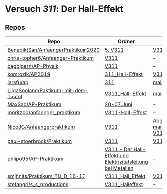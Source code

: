 # Versuch *311*: Der Hall-Effekt

## Repos

|                                        Repo                                        |                                                                                               Ordner                                                                                               |                                                                                                                                                                                                                             PDFs                                                                                                                                                                                                                             |
|------------------------------------------------------------------------------------|----------------------------------------------------------------------------------------------------------------------------------------------------------------------------------------------------|--------------------------------------------------------------------------------------------------------------------------------------------------------------------------------------------------------------------------------------------------------------------------------------------------------------------------------------------------------------------------------------------------------------------------------------------------------------|
|[BenediktSan/AnfaengerPraktikum2020](../repo/BenediktSan/AnfaengerPraktikum2020)    |[5. V311](https://github.com/BenediktSan/AnfaengerPraktikum2020/tree/main/Versuche%20Semester%20III/5.%20V311)                                                                                      |[V311.pdf](https://docs.google.com/viewer?url=https://raw.githubusercontent.com/BenediktSan/AnfaengerPraktikum2020/main/Versuche%20Semester%20III/5.%20V311/V311.pdf)                                                                                                                                                                                                                                                                                         |
|[chris-topher6/Anfaenger-Praktikum](../repo/chris-topher6/Anfaenger-Praktikum)      |[V311](https://github.com/chris-topher6/Anfaenger-Praktikum/tree/master/V311)                                                                                                                       |–                                                                                                                                                                                                                                                                                                                                                                                                                                                             |
|[dagbjoern/AP-Physik](../repo/dagbjoern/AP-Physik)                                  |[V311](https://github.com/dagbjoern/AP-Physik/tree/master/V311)                                                                                                                                     |–                                                                                                                                                                                                                                                                                                                                                                                                                                                             |
|[komrozik/AP2019](../repo/komrozik/AP2019)                                          |[311_Hall-Effekt](https://github.com/komrozik/AP2019/tree/master/311_Hall-Effekt)                                                                                                                   |[V311_Hall_Effekt.pdf](https://docs.google.com/viewer?url=https://raw.githubusercontent.com/komrozik/AP2019/master/311_Hall-Effekt/V311_Hall_Effekt.pdf)                                                                                                                                                                                                                                                                                                      |
|[larsfu/ap](../repo/larsfu/ap)                                                      |[311](https://github.com/larsfu/ap/tree/master/311)                                                                                                                                                 |[main.pdf](https://docs.google.com/viewer?url=https://raw.githubusercontent.com/NicoWeio/awesome-ap-pdfs/main/larsfu%E2%88%95ap/311/main.pdf) \*                                                                                                                                                                                                                                                                                                              |
|[LiigaSoolane/Paktikum-mit-dem-Teufel](../repo/LiigaSoolane/Paktikum-mit-dem-Teufel)|[V311_Hall-Effekt](https://github.com/LiigaSoolane/Paktikum-mit-dem-Teufel/tree/main/V311_Hall-Effekt)                                                                                              |[main.pdf](https://docs.google.com/viewer?url=https://raw.githubusercontent.com/NicoWeio/awesome-ap-pdfs/main/LiigaSoolane%E2%88%95Paktikum-mit-dem-Teufel/311/main.pdf) \*                                                                                                                                                                                                                                                                                   |
|[MaxSac/AP-Praktikum](../repo/MaxSac/AP-Praktikum)                                  |[20-07.Juni](https://github.com/MaxSac/AP-Praktikum/tree/master/20-07.Juni)                                                                                                                         |–                                                                                                                                                                                                                                                                                                                                                                                                                                                             |
|[moritzbo/anfaenger_praktikum](../repo/moritzbo/anfaenger_praktikum)                |[V311-Hall-Effekt](https://github.com/moritzbo/anfaenger_praktikum/tree/main/V311-Hall-Effekt)                                                                                                      |–                                                                                                                                                                                                                                                                                                                                                                                                                                                             |
|[NicoJG/Anfaengerpraktikum](../repo/NicoJG/Anfaengerpraktikum)                      |[V311](https://github.com/NicoJG/Anfaengerpraktikum/tree/master/V311)                                                                                                                               |[Abgabe.pdf](https://docs.google.com/viewer?url=https://raw.githubusercontent.com/NicoJG/Anfaengerpraktikum/master/V311/Abgabe.pdf)<br/>[main.pdf](https://docs.google.com/viewer?url=https://raw.githubusercontent.com/NicoWeio/awesome-ap-pdfs/main/NicoJG%E2%88%95Anfaengerpraktikum/311/main.pdf) \*<br/>[V311_Feedback.pdf](https://docs.google.com/viewer?url=https://raw.githubusercontent.com/NicoJG/Anfaengerpraktikum/master/V311/V311_Feedback.pdf)|
|[paul-stoerbrock/Praktikum](../repo/paul-stoerbrock/Praktikum)                      |[V311](https://github.com/paul-stoerbrock/Praktikum/tree/master/V311)                                                                                                                               |[V311.pdf](https://docs.google.com/viewer?url=https://raw.githubusercontent.com/NicoWeio/awesome-ap-pdfs/main/paul-stoerbrock%E2%88%95Praktikum/311/V311.pdf) \*                                                                                                                                                                                                                                                                                              |
|[phlipo95/AP-Praktikum](../repo/phlipo95/AP-Praktikum)                              |[V311 - Der Hall-Effekt und Elektrizitätsleitung bei Metallen](https://github.com/phlipo95/AP-Praktikum/tree/master/V311%20-%20Der%20Hall-Effekt%20und%20Elektrizit%C3%A4tsleitung%20bei%20Metallen)|–                                                                                                                                                                                                                                                                                                                                                                                                                                                             |
|[smjhnits/Praktikum_TU_D_16-17](../repo/smjhnits/Praktikum_TU_D_16-17)              |[V311_Hall_Effekt](https://github.com/smjhnits/Praktikum_TU_D_16-17/tree/master/Anf%C3%A4ngerpraktikum/Protokolle/V311_Hall_Effekt)                                                                 |[V311.pdf](https://docs.google.com/viewer?url=https://raw.githubusercontent.com/smjhnits/Praktikum_TU_D_16-17/master/Anf%C3%A4ngerpraktikum/Fertige%20Protokolle/V311.pdf)                                                                                                                                                                                                                                                                                    |
|[stefangri/s_s_productions](../repo/stefangri/s_s_productions)                      |[V311_Halleffekt](https://github.com/stefangri/s_s_productions/tree/master/PHY341/V311_Halleffekt)                                                                                                  |–                                                                                                                                                                                                                                                                                                                                                                                                                                                             |
